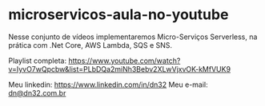 # microservicos-aula-no-youtube

Nesse conjunto de vídeos implementaremos Micro-Serviços Serverless, na prática com .Net Core, AWS Lambda, SQS e SNS.

Playlist completa: https://www.youtube.com/watch?v=IyvO7wQpcbw&list=PLbDQa2miNh3Bebv2XLwVjxvOK-kMfVUK9

Meu linkedin: https://www.linkedin.com/in/dn32
Meu e-mail: dn@dn32.com.br
